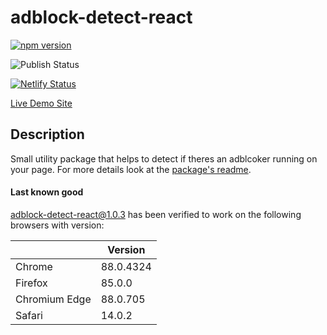 # adblock-detect-react

[![npm version](https://badge.fury.io/js/adblock-detect-react.svg)](https://www.npmjs.com/package/adblock-detect-react)

![Publish Status](https://github.com/aruniverse/adblock-detect-react/workflows/Publish%20Package%20Pipeline/badge.svg)

[![Netlify Status](https://api.netlify.com/api/v1/badges/95c41471-f871-4870-8ebc-159899f744dc/deploy-status)](https://app.netlify.com/sites/adblock-detect-react-test/deploys)

[Live Demo Site](https://adblock-detect-react-test.netlify.app/)

## Description

Small utility package that helps to detect if theres an adblcoker running on your page. For more details look at the [package's readme](./adblock-detect-react/).

#### Last known good

adblock-detect-react@1.0.3 has been verified to work on the following browsers with version:

|               | Version   |
| ------------- | --------- |
| Chrome        | 88.0.4324 |
| Firefox       | 85.0.0    |
| Chromium Edge | 88.0.705  |
| Safari        | 14.0.2    |
